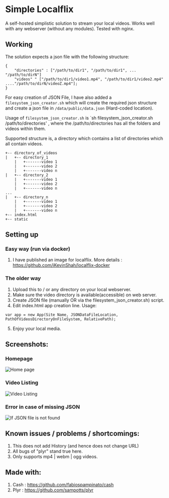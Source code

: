 # Simple Localflix

A self-hosted simplistic solution to stream your local videos. Works well with any webserver (without any modules). Tested with nginx.

## Working
The solution expects a json file with the following structure:
````
{
    "directories" : ["/path/to/dir1", "/path/to/dir1", ... "/path/to/dirN"]
    "videos" " ["/path/to/dir1/video1.mp4", "/path/to/dir1/video2.mp4" ...."/path/to/dirN/videoZ.mp4"];
}
````

For easy creation of JSON File, I have also added a `filesystem_json_creator.sh` which will create the required json structure and create a json file in `/data/public/data.json` (Hard-coded location).

Usage of `filesystem_json_creator.sh` is `sh filesystem_json_creator.sh /path/to/directories' , where the /path/to/directories has all the folders and videos within them.

Supported structure is, a directory which contains a list of directories which all contain videos.

````
+-- directory_of_videos
|   +-- directory_1
    |   +-------video 1
    |   +-------video 2
    |   +-------video n
|   +-- directory_2
    |   +-------video 1
    |   +-------video 2
    |   +-------video n
...
|   +-- directory_n
    |   +-------video 1
    |   +-------video 2
    |   +-------video n
+-- index.html
+-- static
````

## Setting up

### Easy way (run via docker)

1. I have published an image for localflix. More details : https://github.com/iKevinShah/localflix-docker

### The older way

1. Upload this to / or any directory on your local webserver.
2. Make sure the video directory is available(accessible) on web server.
3. Create JSON file (manually OR via the filesystem_json_creator.sh) script.
4. Edit index.html app creation line.
   Usage: 
````
var app = new App(Site Name, JSONDataFileLocation, PathOfVideosDirectoryOnFileSystem, RelativePath);
````

5. Enjoy your local media.

## Screenshots: 

### Homepage
![Home page](https://www.ikevinshah.com/static/localflix/localflix-home.png)

### Video Listing
![Video Listing](https://www.ikevinshah.com/static/localflix/localflix-videolisting.png)

### Error in case of missing JSON
![If JSON file is not found](https://www.ikevinshah.com/static/localflix/localflix-error.png)

## Known issues / problems / shortcomings: 

1. This does not add History (and hence does not change URL)
2. All bugs of "plyr" stand true here.
3. Only supports mp4 | webm | ogg videos.


## Made with: 
1. Cash : https://github.com/fabiospampinato/cash
2. Plyr : https://github.com/sampotts/plyr

